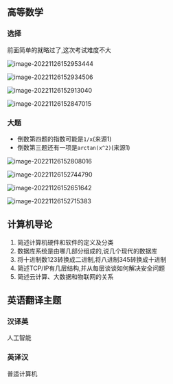 ## 高等数学

### 选择

前面简单的就略过了,这次考试难度不大

![image-20221126152953444](https://img.w2fzu.com/fzu-run/202211261529481.png)

![image-20221126152934506](https://img.w2fzu.com/fzu-run/202211261529538.png)

![image-20221126152913040](https://img.w2fzu.com/fzu-run/202211261529069.png)

![image-20221126152847015](https://img.w2fzu.com/fzu-run/202211261528044.png)

### 大题

- 倒数第四题的指数可能是`1/x`(来源1)
- 倒数第三题还有一项是`arctan(x^2)`(来源1)

![image-20221126152808016](https://img.w2fzu.com/fzu-run/202211261528038.png)

![image-20221126152744790](https://img.w2fzu.com/fzu-run/202211261527822.png)

![image-20221126152651642](https://img.w2fzu.com/fzu-run/202211261526667.png)

![image-20221126152715383](https://img.w2fzu.com/fzu-run/202211261527401.png)



## 计算机导论

1. 简述计算机硬件和软件的定义及分类
2. 数据库系统是由哪几部分组成的,说几个现代的数据库
3. 将十进制数123转换成二进制,将八进制345转换成十进制
4. 简述TCP/IP有几层结构,并从每层谈谈如何解决安全问题
5. 简述云计算、大数据和物联网的关系

## 英语翻译主题

### 汉译英

人工智能

### 英译汉

普适计算机